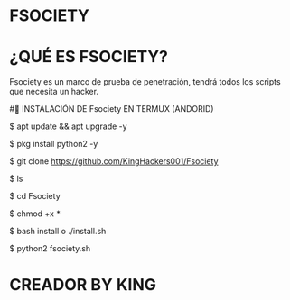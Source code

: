 # FSOCIETY

# ¿QUÉ ES FSOCIETY?

Fsociety es un marco de prueba de penetración, tendrá todos los scripts que necesita un hacker.

#📱 INSTALACIÓN DE Fsociety EN TERMUX (ANDORID)

$ apt update && apt upgrade -y

$ pkg install python2 -y

$ git clone https://github.com/KingHackers001/Fsociety

$ ls

$ cd Fsociety

$ chmod +x *

$ bash install o ./install.sh

$ python2 fsociety.sh


# CREADOR BY KING
